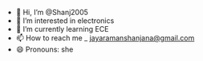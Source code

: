 - 👋 Hi, I’m @Shanj2005
- 👀 I’m interested in electronics
- 🌱 I’m currently learning ECE
- 📫 How to reach me _ jayaramanshanjana@gmail.com
- 😄 Pronouns: she

<!---
Shanj2005/Shanj2005 is a ✨ special ✨ repository because its `README.md` (this file) appears on your GitHub profile.
You can click the Preview link to take a look at your changes.
--->
